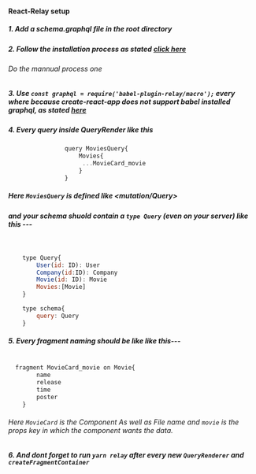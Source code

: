 
#### React-Relay setup

##### 1. Add a schema.graphql file in the root directory

##### 2. Follow the installation process as stated [click here](https://relay.dev/docs/en/installation-and-setup)
 ###### Do the mannual process one

###

##### 3. Use `const graphql = require('babel-plugin-relay/macro');` every where because create-react-app does not support babel installed graphql, as stated [here](https://create-react-app.dev/docs/adding-relay/)

##### 4. Every query inside QueryRender like this
###
```javascript
                query MoviesQuery{
                    Movies{
                     ...MovieCard_movie
                    }
                }
```

##### Here `MoviesQuery` is defined like <FolderName><mutation/Query>
##### and your schema shuold contain a `type Query` (even on your server) like this ---
#
```javascript

    type Query{
        User(id: ID): User
        Company(id:ID): Company
        Movie(id: ID): Movie
        Movies:[Movie]
    }

    type schema{
        query: Query
    }
```

##### 5. Every fragment naming should be like <FileName><propsName> like this---
#
```javascript
  fragment MovieCard_movie on Movie{
        name
        release
        time
        poster
    }
```

###### Here `MovieCard` is the Component As well as File name and `movie` is the props key in which the component wants the data. 

##### 6. And dont forget to run `yarn relay` after every new `QueryRenderer` and `createFragmentContainer`